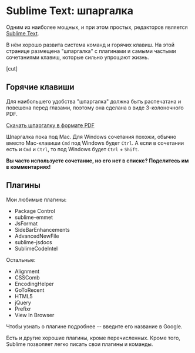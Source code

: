# Sublime Text: шпаргалка

Одним из наиболее мощных, и при этом простых, редакторов является [Sublime Text](http://www.sublimetext.com/). 

В нём хорошо развита система команд и горячих клавиш. На этой странице размещена "шпаргалка" с плагинами и самыми частыми сочетаниями клавиш, которые сильно упрощают жизнь. 

[cut]

## Горячие клавиши
Для наибольшего удобства "шпаргалка" должна быть распечатана и повешена перед глазами, поэтому она сделана в виде 3-колоночного PDF.

<a href="/files/tutorial/sublime/sheet.pdf">Скачать шпаргалку в формате PDF</a>

Шпаргалка пока под Mac. Для Windows сочетания похожи, обычно вместо Mac-клавиши <code class="key">Cmd</code> под Windows будет <code class="key">Ctrl</code>. А если в сочетании есть и <code class="key">Cmd</code> и <code class="key">Ctrl</code>, то под Windows будет <code class="key">Ctrl</code> + <code class="key">Shift</code>.

**Вы часто используете сочетание, но его нет в списке? Поделитесь им в комментариях!**

## Плагины

Мои любимые плагины:

<ul>
<li>Package Control</li>
<li>sublime-emmet</li>
<li>JsFormat</li>
<li>SideBarEnhancements</li>
<li>AdvancedNewFile</li>
<li>sublime-jsdocs</li>
<li>SublimeCodeIntel</li>
</ul>

Остальные:

<ul>
<li>Alignment</li>
<li>CSSComb</li>
<li>EncodingHelper</li>
<li>GoToRecent</li>
<li>HTML5</li>
<li>jQuery</li>
<li>Prefixr</li>
<li>View In Browser</li>
</ul>

Чтобы узнать о плагине подробнее -- введите его название в Google.

Есть и другие хорошие плагины, кроме перечисленных. Кроме того, Sublime позволяет легко писать свои плагины и команды. 
